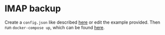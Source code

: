# IMAP backup

Create a `config.json` like described [here](https://github.com/joeyates/imap-backup#configuration-file) or edit the example provided.
Then run `docker-compose up`, which can be found [here](https://github.com/svlentink/dockerfiles/tree/master/svlentink/imap-backup).

